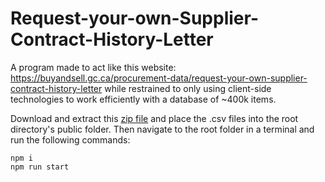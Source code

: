 # Request-your-own-Supplier-Contract-History-Letter
 A program made to act like this website: https://buyandsell.gc.ca/procurement-data/request-your-own-supplier-contract-history-letter while restrained to only using client-side technologies to work efficiently with a database of ~400k items.

Download and extract this [zip file](https://www.dropbox.com/s/s9hfdk4dckiasti/supplier-contract-history-csv-files.zip?dl=0) and place the .csv files into the root directory's public folder. Then navigate to the root folder in a terminal and run the following commands:
```
npm i
npm run start
```
